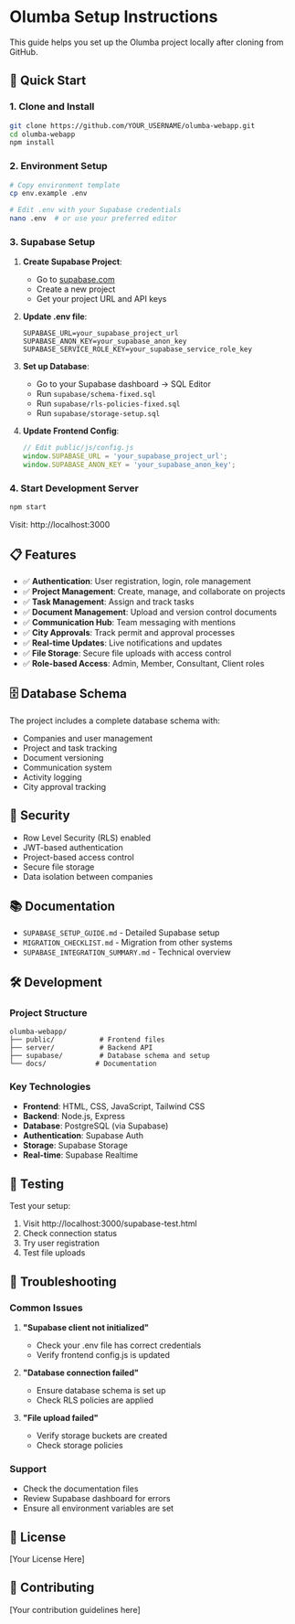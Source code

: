 # Olumba Setup Instructions

This guide helps you set up the Olumba project locally after cloning from GitHub.

## 🚀 Quick Start

### 1. Clone and Install
```bash
git clone https://github.com/YOUR_USERNAME/olumba-webapp.git
cd olumba-webapp
npm install
```

### 2. Environment Setup
```bash
# Copy environment template
cp env.example .env

# Edit .env with your Supabase credentials
nano .env  # or use your preferred editor
```

### 3. Supabase Setup

1. **Create Supabase Project**:
   - Go to [supabase.com](https://supabase.com)
   - Create a new project
   - Get your project URL and API keys

2. **Update .env file**:
   ```env
   SUPABASE_URL=your_supabase_project_url
   SUPABASE_ANON_KEY=your_supabase_anon_key
   SUPABASE_SERVICE_ROLE_KEY=your_supabase_service_role_key
   ```

3. **Set up Database**:
   - Go to your Supabase dashboard → SQL Editor
   - Run `supabase/schema-fixed.sql`
   - Run `supabase/rls-policies-fixed.sql`
   - Run `supabase/storage-setup.sql`

4. **Update Frontend Config**:
   ```javascript
   // Edit public/js/config.js
   window.SUPABASE_URL = 'your_supabase_project_url';
   window.SUPABASE_ANON_KEY = 'your_supabase_anon_key';
   ```

### 4. Start Development Server
```bash
npm start
```

Visit: http://localhost:3000

## 📋 Features

- ✅ **Authentication**: User registration, login, role management
- ✅ **Project Management**: Create, manage, and collaborate on projects
- ✅ **Task Management**: Assign and track tasks
- ✅ **Document Management**: Upload and version control documents
- ✅ **Communication Hub**: Team messaging with mentions
- ✅ **City Approvals**: Track permit and approval processes
- ✅ **Real-time Updates**: Live notifications and updates
- ✅ **File Storage**: Secure file uploads with access control
- ✅ **Role-based Access**: Admin, Member, Consultant, Client roles

## 🗄️ Database Schema

The project includes a complete database schema with:
- Companies and user management
- Project and task tracking
- Document versioning
- Communication system
- Activity logging
- City approval tracking

## 🔐 Security

- Row Level Security (RLS) enabled
- JWT-based authentication
- Project-based access control
- Secure file storage
- Data isolation between companies

## 📚 Documentation

- `SUPABASE_SETUP_GUIDE.md` - Detailed Supabase setup
- `MIGRATION_CHECKLIST.md` - Migration from other systems
- `SUPABASE_INTEGRATION_SUMMARY.md` - Technical overview

## 🛠️ Development

### Project Structure
```
olumba-webapp/
├── public/           # Frontend files
├── server/           # Backend API
├── supabase/         # Database schema and setup
└── docs/            # Documentation
```

### Key Technologies
- **Frontend**: HTML, CSS, JavaScript, Tailwind CSS
- **Backend**: Node.js, Express
- **Database**: PostgreSQL (via Supabase)
- **Authentication**: Supabase Auth
- **Storage**: Supabase Storage
- **Real-time**: Supabase Realtime

## 🧪 Testing

Test your setup:
1. Visit http://localhost:3000/supabase-test.html
2. Check connection status
3. Try user registration
4. Test file uploads

## 🚨 Troubleshooting

### Common Issues

1. **"Supabase client not initialized"**
   - Check your .env file has correct credentials
   - Verify frontend config.js is updated

2. **"Database connection failed"**
   - Ensure database schema is set up
   - Check RLS policies are applied

3. **"File upload failed"**
   - Verify storage buckets are created
   - Check storage policies

### Support

- Check the documentation files
- Review Supabase dashboard for errors
- Ensure all environment variables are set

## 📄 License

[Your License Here]

## 🤝 Contributing

[Your contribution guidelines here]
